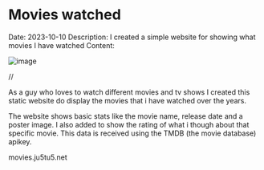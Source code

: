 # Movies watched
Date: 2023-10-10
Description: I created a simple website for showing what movies I have watched
Content:

![image](images/movieswatched/1.png)

//

As a guy who loves to watch different movies and tv shows I created this static website do display the movies that i have watched over the years.

The website shows basic stats like the movie name, release date and a poster image. I also added to show the rating of what i though about that specific movie. This data is received using the TMDB (the movie database) apikey.

movies.ju5tu5.net